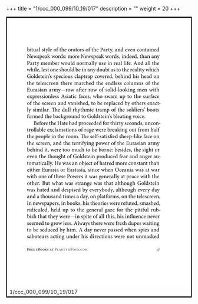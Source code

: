 +++
title = "1/ccc_000_099/10_19/017"
description = ""
weight = 20
+++

<table style="border:2px solid black;max-width:800px;max-height:800px;" 
><tr><td><img class="center-fit-jpg"
src="/jpg_/out_jpg_1984__017.jpg"  >1/ccc_000_099/10_19/017</img></td></tr></table>